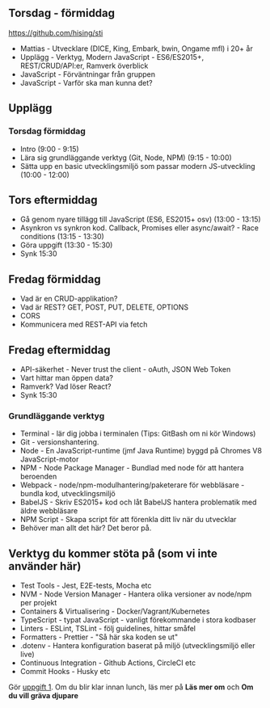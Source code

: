 ## Torsdag - förmiddag

https://github.com/hising/sti

-   Mattias - Utvecklare (DICE, King, Embark, bwin, Ongame mfl) i 20+ år
-   Upplägg - Verktyg, Modern JavaScript - ES6/ES2015+, REST/CRUD/API:er, Ramverk överblick
-   JavaScript - Förväntningar från gruppen
-   JavaScript - Varför ska man kunna det?

## Upplägg

### Torsdag förmiddag
-   Intro (9:00 - 9:15)
-   Lära sig grundläggande verktyg (Git, Node, NPM) (9:15 - 10:00)
-   Sätta upp en basic utvecklingsmiljö som passar modern JS-utveckling (10:00 - 12:00)

## Tors eftermiddag
-   Gå genom nyare tillägg till JavaScript (ES6, ES2015+ osv) (13:00 - 13:15)
-   Asynkron vs synkron kod. Callback, Promises eller async/await? - Race conditions (13:15 - 13:30)
-   Göra uppgift (13:30 - 15:30)
-   Synk 15:30

## Fredag förmiddag
-   Vad är en CRUD-applikation?
-   Vad är REST? GET, POST, PUT, DELETE, OPTIONS
-   CORS
-   Kommunicera med REST-API via fetch

## Fredag eftermiddag
-   API-säkerhet - Never trust the client - oAuth, JSON Web Token
-   Vart hittar man öppen data?
-   Ramverk? Vad löser React?
-   Synk 15:30

### Grundläggande verktyg

-   Terminal - lär dig jobba i terminalen (Tips: GitBash om ni kör Windows)
-   Git - versionshantering.
-   Node - En JavaScript-runtime (jmf Java Runtime) byggd på Chromes V8 JavaScript-motor
-   NPM - Node Package Manager - Bundlad med node för att hantera beroenden
-   Webpack - node/npm-modulhantering/paketerare för webbläsare - bundla kod, utvecklingsmiljö
-   BabelJS - Skriv ES2015+ kod och låt BabelJS hantera problematik med äldre webbläsare
-   NPM Script - Skapa script för att förenkla ditt liv när du utvecklar
-   Behöver man allt det här? Det beror på.

## Verktyg du kommer stöta på (som vi inte använder här)

-   Test Tools - Jest, E2E-tests, Mocha etc
-   NVM - Node Version Manager - Hantera olika versioner av node/npm per projekt
-   Containers & Virtualisering - Docker/Vagrant/Kubernetes
-   TypeScript - typat JavaScript - vanligt förekommande i stora kodbaser
-   Linters - ESLint, TSLint - följ guidelines, hittar småfel
-   Formatters - Prettier - "Så här ska koden se ut"
-   .dotenv - Hantera konfiguration baserat på miljö (utvecklingsmiljö eller live)
-   Continuous Integration - Github Actions, CircleCI etc
-   Commit Hooks - Husky etc


Gör [uppgift 1](uppgift-01.md). Om du blir klar innan lunch, läs mer på __Läs mer om__ och __Om du vill gräva djupare__ 
